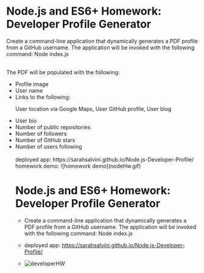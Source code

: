 <h1>Node.js and ES6+ Homework: Developer Profile Generator</h1>
<p>Create a command-line application that dynamically generates a PDF profile from a GitHub username. The application will be invoked with the following command: Node index.js</p>
<br>
The PDF will be populated with the following:
<ul>
  <li>Profile image</li>
<li>User name</li>
<li>Links to the following:</li>

User location via Google Maps, User GitHub profile, User blog
<br>


<li>User bio</li>
<li>Number of public repositories</li>
<li>Number of followers</li>
<li>Number of GitHub stars</li>
<li>Number of users following</li>
<br>
deployed app: https://sarahsalvini.github.io/Node.js-Developer-Profile/
<br>
homework demo: ![homework demo](nodeHw.gif)


# **Node.js and ES6+ Homework: Developer Profile Generator**

* Create a command-line application that dynamically generates a PDF profile from a GitHub username. The application will be invoked with the following command: Node index.js

* deployed app: https://sarahsalvini.github.io/Node.js-Developer-Profile/

* ![developerHW](nodeHw2.gif)
